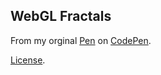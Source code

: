 WebGL Fractals
----------------

From my orginal [Pen](https://codepen.io/Thijn09/pen/Jjzgmgp) on [CodePen](https://codepen.io).

[License](https://codepen.io/license/pen/Jjzgmgp).
